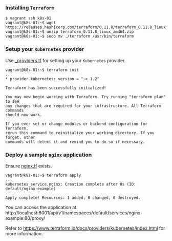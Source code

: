 ### Installing `Terraform`

```
$ vagrant ssh k8s-01
vagrant@k8s-01:~$ wget https://releases.hashicorp.com/terraform/0.11.8/terraform_0.11.8_linux_amd64.zip
vagrant@k8s-01:~$ unzip terraform_0.11.8_linux_amd64.zip
vagrant@k8s-01:~$ sudo mv ./terraform /usr/bin/terraform
```

### Setup your `Kubernetes` provider
Use [_providers.tf](terraform/_providers.tf) for setting up your `Kubernetes` provider.

```
vagrant@k8s-01:~$ terraform init
...
* provider.kubernetes: version = "~> 1.2"

Terraform has been successfully initialized!

You may now begin working with Terraform. Try running "terraform plan" to see
any changes that are required for your infrastructure. All Terraform commands
should now work.

If you ever set or change modules or backend configuration for Terraform,
rerun this command to reinitialize your working directory. If you forget, other
commands will detect it and remind you to do so if necessary.
```

### Deploy a sample `nginx` application

Ensure [nginx.tf](terraform/nginx.tf) exists.

```
vagrant@k8s-01:~$ terraform apply
...
kubernetes_service.nginx: Creation complete after 0s (ID: default/nginx-example)

Apply complete! Resources: 1 added, 0 changed, 0 destroyed.
```

You can access the application at http://localhost:8001/api/v1/namespaces/default/services/nginx-example:80/proxy/

Refer to https://www.terraform.io/docs/providers/kubernetes/index.html for more information.
